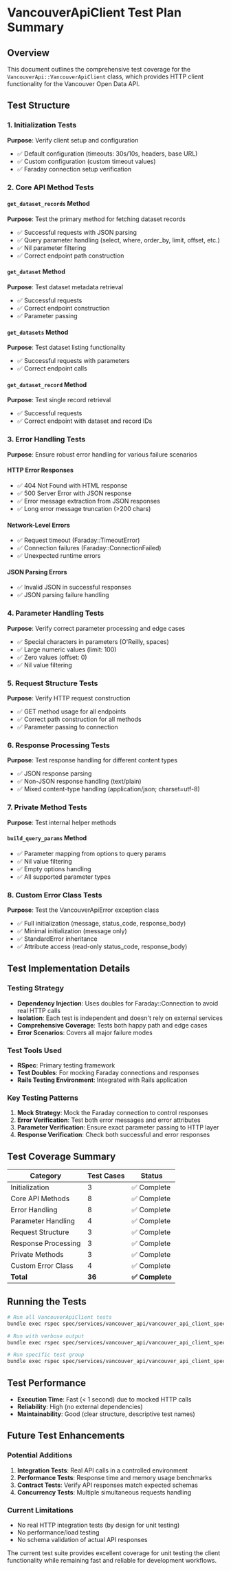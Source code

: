 # VancouverApiClient Test Plan Summary

## Overview

This document outlines the comprehensive test coverage for the `VancouverApi::VancouverApiClient` class, which provides HTTP client functionality for the Vancouver Open Data API.

## Test Structure

### 1. Initialization Tests

**Purpose**: Verify client setup and configuration

- ✅ Default configuration (timeouts: 30s/10s, headers, base URL)
- ✅ Custom configuration (custom timeout values)
- ✅ Faraday connection setup verification

### 2. Core API Method Tests

#### `get_dataset_records` Method

**Purpose**: Test the primary method for fetching dataset records

- ✅ Successful requests with JSON parsing
- ✅ Query parameter handling (select, where, order_by, limit, offset, etc.)
- ✅ Nil parameter filtering
- ✅ Correct endpoint path construction

#### `get_dataset` Method  

**Purpose**: Test dataset metadata retrieval

- ✅ Successful requests
- ✅ Correct endpoint construction
- ✅ Parameter passing

#### `get_datasets` Method

**Purpose**: Test dataset listing functionality

- ✅ Successful requests with parameters
- ✅ Correct endpoint calls

#### `get_dataset_record` Method

**Purpose**: Test single record retrieval

- ✅ Successful requests
- ✅ Correct endpoint with dataset and record IDs

### 3. Error Handling Tests

**Purpose**: Ensure robust error handling for various failure scenarios

#### HTTP Error Responses

- ✅ 404 Not Found with HTML response
- ✅ 500 Server Error with JSON response  
- ✅ Error message extraction from JSON responses
- ✅ Long error message truncation (>200 chars)

#### Network-Level Errors

- ✅ Request timeout (Faraday::TimeoutError)
- ✅ Connection failures (Faraday::ConnectionFailed)
- ✅ Unexpected runtime errors

#### JSON Parsing Errors

- ✅ Invalid JSON in successful responses
- ✅ JSON parsing failure handling

### 4. Parameter Handling Tests

**Purpose**: Verify correct parameter processing and edge cases

- ✅ Special characters in parameters (O'Reilly, spaces)
- ✅ Large numeric values (limit: 100)
- ✅ Zero values (offset: 0)
- ✅ Nil value filtering

### 5. Request Structure Tests  

**Purpose**: Verify HTTP request construction

- ✅ GET method usage for all endpoints
- ✅ Correct path construction for all methods
- ✅ Parameter passing to connection

### 6. Response Processing Tests

**Purpose**: Test response handling for different content types

- ✅ JSON response parsing
- ✅ Non-JSON response handling (text/plain)
- ✅ Mixed content-type handling (application/json; charset=utf-8)

### 7. Private Method Tests

**Purpose**: Test internal helper methods

#### `build_query_params` Method

- ✅ Parameter mapping from options to query params
- ✅ Nil value filtering
- ✅ Empty options handling
- ✅ All supported parameter types

### 8. Custom Error Class Tests

**Purpose**: Test the VancouverApiError exception class

- ✅ Full initialization (message, status_code, response_body)
- ✅ Minimal initialization (message only)
- ✅ StandardError inheritance
- ✅ Attribute access (read-only status_code, response_body)

## Test Implementation Details

### Testing Strategy

- **Dependency Injection**: Uses doubles for Faraday::Connection to avoid real HTTP calls
- **Isolation**: Each test is independent and doesn't rely on external services
- **Comprehensive Coverage**: Tests both happy path and edge cases
- **Error Scenarios**: Covers all major failure modes

### Test Tools Used

- **RSpec**: Primary testing framework
- **Test Doubles**: For mocking Faraday connections and responses
- **Rails Testing Environment**: Integrated with Rails application

### Key Testing Patterns

1. **Mock Strategy**: Mock the Faraday connection to control responses
2. **Error Verification**: Test both error messages and error attributes
3. **Parameter Verification**: Ensure exact parameter passing to HTTP layer
4. **Response Verification**: Check both successful and error responses

## Test Coverage Summary

| Category | Test Cases | Status |
|----------|------------|--------|
| Initialization | 3 | ✅ Complete |
| Core API Methods | 8 | ✅ Complete |
| Error Handling | 8 | ✅ Complete |
| Parameter Handling | 4 | ✅ Complete |
| Request Structure | 3 | ✅ Complete |
| Response Processing | 3 | ✅ Complete |
| Private Methods | 3 | ✅ Complete |
| Custom Error Class | 4 | ✅ Complete |
| **Total** | **36** | **✅ Complete** |

## Running the Tests

```bash
# Run all VancouverApiClient tests
bundle exec rspec spec/services/vancouver_api/vancouver_api_client_spec.rb

# Run with verbose output
bundle exec rspec spec/services/vancouver_api/vancouver_api_client_spec.rb --format documentation

# Run specific test group
bundle exec rspec spec/services/vancouver_api/vancouver_api_client_spec.rb -e "get_dataset_records"
```

## Test Performance

- **Execution Time**: Fast (< 1 second) due to mocked HTTP calls
- **Reliability**: High (no external dependencies)
- **Maintainability**: Good (clear structure, descriptive test names)

## Future Test Enhancements

### Potential Additions

1. **Integration Tests**: Real API calls in a controlled environment
2. **Performance Tests**: Response time and memory usage benchmarks  
3. **Contract Tests**: Verify API responses match expected schemas
4. **Concurrency Tests**: Multiple simultaneous requests handling

### Current Limitations

- No real HTTP integration tests (by design for unit testing)
- No performance/load testing
- No schema validation of actual API responses

The current test suite provides excellent coverage for unit testing the client functionality while remaining fast and reliable for development workflows.
